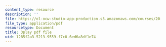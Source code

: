 ```yaml
---
content_type: resource
description: ''
file: https://ol-ocw-studio-app-production.s3.amazonaws.com/courses/20-219-becoming-the-next-bill-nye-writing-and-hosting-the-educational-show-january-iap-2015/1285f2a352139559f7c06ed6a8df1e74_VQi6t2NfWig.pdf
file_type: application/pdf
resourcetype: Document
title: 3play pdf file
uid: 1285f2a3-5213-9559-f7c0-6ed6a8df1e74
---
```

